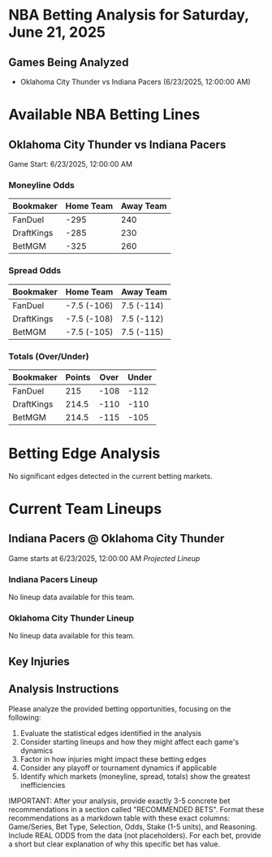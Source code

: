 # NBA Betting Analysis for Saturday, June 21, 2025

## Games Being Analyzed

- Oklahoma City Thunder vs Indiana Pacers (6/23/2025, 12:00:00 AM)

# Available NBA Betting Lines

## Oklahoma City Thunder vs Indiana Pacers
Game Start: 6/23/2025, 12:00:00 AM

### Moneyline Odds
| Bookmaker | Home Team | Away Team |
|-----------|-----------|----------|
| FanDuel | -295 | 240 |
| DraftKings | -285 | 230 |
| BetMGM | -325 | 260 |

### Spread Odds
| Bookmaker | Home Team | Away Team |
|-----------|-----------|----------|
| FanDuel | -7.5 (-106) | 7.5 (-114) |
| DraftKings | -7.5 (-108) | 7.5 (-112) |
| BetMGM | -7.5 (-105) | 7.5 (-115) |

### Totals (Over/Under)
| Bookmaker | Points | Over | Under |
|-----------|--------|------|-------|
| FanDuel | 215 | -108 | -112 |
| DraftKings | 214.5 | -110 | -110 |
| BetMGM | 214.5 | -115 | -105 |


# Betting Edge Analysis

No significant edges detected in the current betting markets.

# Current Team Lineups

## Indiana Pacers @ Oklahoma City Thunder
Game starts at 6/23/2025, 12:00:00 AM
*Projected Lineup*

### Indiana Pacers Lineup
No lineup data available for this team.

### Oklahoma City Thunder Lineup
No lineup data available for this team.



## Key Injuries


## Analysis Instructions

Please analyze the provided betting opportunities, focusing on the following:

1. Evaluate the statistical edges identified in the analysis
2. Consider starting lineups and how they might affect each game's dynamics
3. Factor in how injuries might impact these betting edges
4. Consider any playoff or tournament dynamics if applicable
5. Identify which markets (moneyline, spread, totals) show the greatest inefficiencies

IMPORTANT: After your analysis, provide exactly 3-5 concrete bet recommendations in a section called "RECOMMENDED BETS". Format these recommendations as a markdown table with these exact columns: Game/Series, Bet Type, Selection, Odds, Stake (1-5 units), and Reasoning. Include REAL ODDS from the data (not placeholders). For each bet, provide a short but clear explanation of why this specific bet has value.